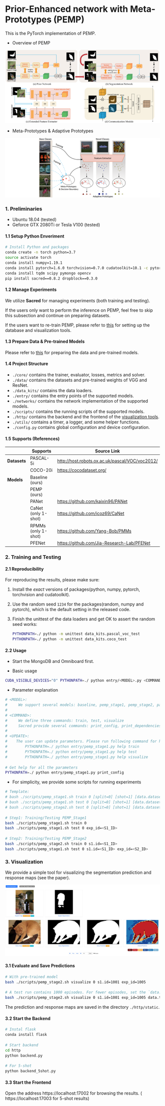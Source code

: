 # Prior-Enhanced network with Meta-Prototypes (PEMP)

This is the PyTorch implementation of PEMP.

*   Overview of PEMP

![Framework](README.assets/figure-1.png)

*   Meta-Prototypes & Adaptive Prototypes

![meta-prototypes](README.assets/figure-3.png)

### 1. Preliminaries

*   Ubuntu 18.04 (tested)
*   Geforce GTX 2080Ti or Tesla V100 (tested)

#### 1.1 Setup Python Enveriment

```bash
# Install Python and packages
conda create -n torch python=3.7
source activate torch
conda install numpy=1.19.1
conda install pytorch=1.6.0 torchvision=0.7.0 cudatoolkit=10.1 -c pytorch 
conda install tqdm scipy pymongo opencv
pip install sacred==0.8.2 dropblock==0.3.0
```

#### 1.2 Manage Experiments

We utilize **Sacred** for managing experiments (both training and testing). 

If the users only want to perform the inference on PEMP, feel free to skip this subsection and continue on preparing datasets. 

If the users want to re-train PEMP, please refer to [this](./ExperimentManager.md) for setting up the database and visualization tools.

#### 1.3 Prepare Data & Pre-trained Models

Please refer to [this](./data) for preparing the data and pre-trained models.

#### 1.4 Project Structure

*   `./core/` contains the trainer, evaluator, losses, metrics and solver.
*   `./data/` contains the datasets and pre-trained weights of VGG and ResNet.
*   `./data_kits/` contains the data loaders.
*   `./entry/` contains the entry points of the supported models.
*   `./networks/` contains the network implementation of the supported models.
*   `./scripts/` contains the running scripts of the supported models.
*   `./http/` contains the backend and the frontend of the [visualization tools](#4-Visualization).
*   `./utils/` contains a timer, a logger, and some helper functions.
*   `./config.py` contains global configuration and device configuration. 

#### 1.5 Supports (References)

|              | Supports            | Source Link                                     |
| ------------ | ------------------- | ----------------------------------------------- |
| **Datasets** | PASCAL-5i           | http://host.robots.ox.ac.uk/pascal/VOC/voc2012/ |
|              | COCO-20i            | https://cocodataset.org/                        |
| **Models**   | Baseline (ours)     |                                                 |
|              | PEMP (ours)         |                                                 |
|              | PANet               | https://github.com/kaixin96/PANet               |
|              | CaNet (only 1-shot) | https://github.com/icoz69/CaNet                 |
|              | RPMMs (only 1-shot) | https://github.com/Yang-Bob/PMMs                |
|              | PFENet              | https://github.com/Jia-Research-Lab/PFENet      |



### 2. Training and Testing

#### 2.1 Reproducibility

For reproducing the results, please make sure:

1. Install the *exact* versions of packages(python, numpy, pytorch, torchvision and cudatoolkit).

2. Use the random seed `1234` for the packages(random, numpy and pytorch), which is the default setting in the released code.

3. Finish the unittest of the data loaders and get OK to assert the random seed works:

    ```bash
    PYTHONPATH=./ python -m unittest data_kits.pascal_voc_test
    PYTHONPATH=./ python -m unittest data_kits.coco_test
    ```

#### 2.2 Usage

*   Start the MongoDB and Omniboard first.

*   Basic usage

```bash
CUDA_VISIBLE_DEVICES="0" PYTHONPATH=./ python entry/<MODEL>.py <COMMAND> with <UPDATE>
```

*   Parameter explanation

```bash
# <MODEL>:
#     We support several models: baseline, pemp_stage1, pemp_stage2, panet, canet, pfenet
#
# <COMMAND>:
#     We define three commands: train, test, visualize
#     Sacred provide several commands: print_config, print_dependencies
#
# <UPDATE>:
#    The user can update parameters. Please run following command for help.
#        PYTHONPATH=./ python entry/pemp_stage1.py help train
#	     PYTHONPATH=./ python entry/pemp_stage1.py help test
#        PYTHONPATH=./ python entry/pemp_stage1.py help visualize

# Get help for all the parameters
PYTHONPATH=./ python entry/pemp_stage1.py print_config
```

*   For simplicity, we provide some scripts for running experiments

```bash
# Template:
# bash ./scripts/pemp_stage1.sh train 0 [split=0] [shot=1] [data.dataset=PASCAL] [-u] [-p]
# bash ./scripts/pemp_stage1.sh test 0 [split=0] [shot=1] [data.dataset=PASCAL] [exp_id=1] [-u] [-p]
# bash ./scripts/pemp_stage2.sh test 0 [split=0] [shot=1] [data.dataset=PASCAL] [s1.id=1] [exp_id=5] [-u] [-p]

# Step1: Training/Testing PEMP_Stage1
bash ./scripts/pemp_stage1.sh train 0
bash ./scripts/pemp_stage1.sh test 0 exp_id=<S1_ID>

# Step2: Training/Testing PEMP_Stage2
bash ./scripts/pemp_stage2.sh train 0 s1.id=<S1_ID>
bash ./scripts/pemp_stage1.sh test 0 s1.id=<S1_ID> exp_id=<S2_ID>
```



### 3. Visualization

We provide a simple tool for visualizing the segmentation prediction and response maps (see the paper). 

![Visualization tool](README.assets/figure-2.png)

#### 3.1 Evaluate and Save Predictions

```bash
# With pre-trained model
bash ./scripts/pemp_stage2.sh visualize 0 s1.id=1001 exp_id=1005

# A test run contains 1000 episodes. For fewer episodes, set the `data.test_n`
bash ./scripts/pemp_stage2.sh visualize 0 s1.id=1001 exp_id=1005 data.test_n=100
```

The prediction and response maps are saved in the directory `./http/static`. 

#### 3.2 Start the Backend

```bash
# Instal flask 
conda install flask

# Start backend
cd http
python backend.py

# For 5-shot
python backend_5shot.py
```

#### 3.3 Start the Frontend

Open the address https://localhost:17002 for browsing the results. ( https://localhost:17003 for 5-shot results)



